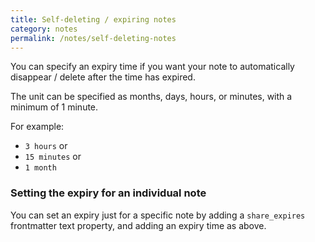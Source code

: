```yaml
---
title: Self-deleting / expiring notes
category: notes
permalink: /notes/self-deleting-notes
---
```

You can specify an expiry time if you want your note to automatically disappear / delete after the time has expired.

The unit can be specified as months, days, hours, or minutes, with a minimum of 1 minute.

For example: 
- `3 hours` or
- `15 minutes` or
- `1 month`

### Setting the expiry for an individual note

You can set an expiry just for a specific note by adding a `share_expires` frontmatter text property, and adding an expiry time as above.
